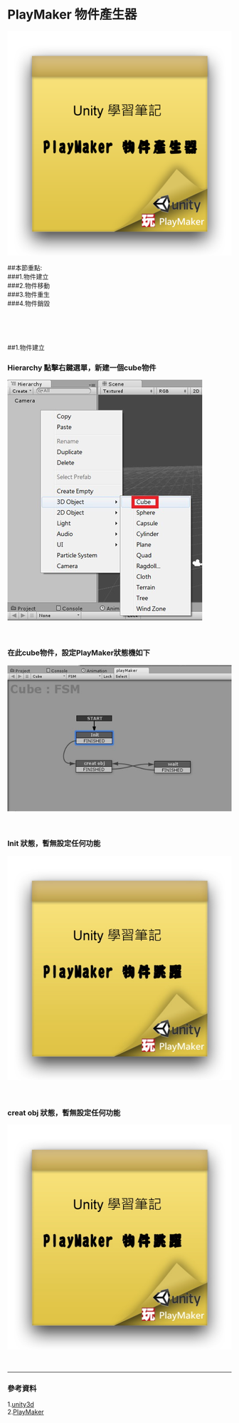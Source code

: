 # PlayMaker 物件產生器

![](https://raw.githubusercontent.com/tw-hkt/Unity/master/img/000028.png)

##本節重點:</br>
###1.物件建立</br>
###2.物件移動</br>
###3.物件重生</br>
###4.物件銷毀</br>

</br>
</br>
</br>

##1.物件建立
### Hierarchy 點擊右鍵選單，新建一個cube物件
![](https://raw.githubusercontent.com/tw-hkt/Unity/master/img/000029.jpg)
</br>
</br>
</br>
### 在此cube物件，設定PlayMaker狀態機如下
![](https://raw.githubusercontent.com/tw-hkt/Unity/master/img/000030.jpg)
</br>
</br>
</br>
### Init 狀態，暫無設定任何功能
![](https://raw.githubusercontent.com/tw-hkt/Unity/master/img/000031.jpg)
</br>
</br>
</br>
### creat obj 狀態，暫無設定任何功能
![](https://raw.githubusercontent.com/tw-hkt/Unity/master/img/000031.jpg)
</br>
</br>
</br>




* * *
### 參考資料
1.[unity3d](http://unity3d.com/)
<br>
2.[PlayMaker](http://www.hutonggames.com/)
<br>
